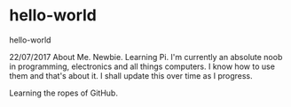 # hello-world
hello-world

22/07/2017
About Me.
Newbie. Learning Pi. I'm currently an absolute noob in programming, electronics and all things computers. I know how to use them and that's about it. I shall update this over time as I progress.

Learning the ropes of GitHub.
